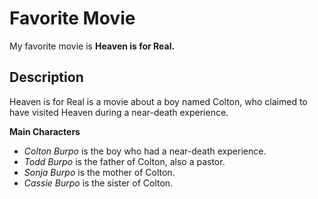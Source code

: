 # Favorite Movie
My favorite movie is **Heaven is for Real.**

## Description
Heaven is for Real is a movie about a boy named Colton, who claimed to have visited Heaven during a near-death experience.

**Main Characters**
- *Colton Burpo* is the boy who had a near-death experience.
- *Todd Burpo* is the father of Colton, also a pastor.
- *Sonja Burpo* is the mother of Colton.
- *Cassie Burpo* is the sister of Colton.
